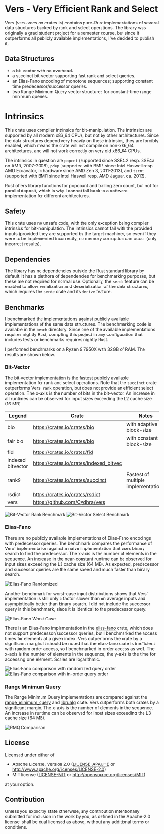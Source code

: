 # Vers - Very Efficient Rank and Select

Vers (vers-vecs on crates.io)
contains pure-Rust implementations of several data structures backed by rank and select operations.
The library was originally a grad student project for a semester course,
but since it outperforms all publicly available implementations,
I've decided to publish it.

## Data Structures
- a bit-vector with no overhead.
- a succinct bit-vector supporting fast rank and select queries.
- an Elias-Fano encoding of monotone sequences; supporting constant time predecessor/successor queries.
- two Range Minimum Query vector structures for constant-time range minimum queries.

# Intrinsics
This crate uses compiler intrinsics for bit-manipulation. The intrinsics are supported by
all modern x86_64 CPUs, but not by other architectures. Since the data structures depend
very heavily on these intrinsics, they are forcibly enabled, which means the crate will not
compile on non-x86_64 architectures, and will not work correctly on very old x86_64 CPUs.

The intrinsics in question are `popcnt` (supported since SSE4.2 resp. SSE4a on AMD, 2007-2008),
`pdep` (supported with BMI2 since Intel Haswell resp. AMD Excavator, in hardware since AMD Zen 3, 2011-2013),
and `tzcnt` (supported with BMI1 since Intel Haswell resp. AMD Jaguar, ca. 2013).

Rust offers library functions for popcount and trailing zero count, but not for parallel deposit,
which is why I cannot fall back to a software implementation for different architectures.

## Safety
This crate uses no unsafe code, with the only exception being compiler intrinsics for
bit-manipulation. The intrinsics cannot fail with the provided inputs (provided they are
supported by the target machine), so even if they were to be implemented incorrectly, no
memory corruption can occur (only incorrect results).

## Dependencies
The library has no dependencies outside the Rust standard library by default.
It has a plethora of dependencies for benchmarking purposes, but these are not required for normal use.
Optionally, the `serde` feature can be enabled to allow serialization and deserialization of the data structures,
which requires the `serde` crate and its `derive` feature.

## Benchmarks
I benchmarked the implementations against publicly available implementations of the same data structures.
The benchmarking code is available in the `bench` directory.
Since one of the available implementations requires nightly Rust,
compiling this project in any configuration that includes tests or benchmarks requires nightly Rust.

I performed benchmarks on a Ryzen 9 7950X with 32GB of RAM.
The results are shown below.

### Bit-Vector
The bit-vector implementation is the fastest publicly available implementation for rank and select operations.
Note that the `succinct` crate outperforms Vers' `rank` operation, but does not provide an efficient select operation.
The x-axis is the number of bits in the bit-vector.
An increase in all runtimes can be observed for input sizes exceeding the L2 cache size (16 MB).

| Legend           | Crate                                    | Notes                               |
|------------------|------------------------------------------|-------------------------------------|
| bio              | https://crates.io/crates/bio             | with adaptive block-size            |
| fair bio         | https://crates.io/crates/bio             | with constant block-size            |
| fid              | https://crates.io/crates/fid             |                                     |
| indexed bitvector | https://crates.io/crates/indexed_bitvec |                                     |
| rank9            | https://crates.io/crates/succinct        | Fastest of multiple implementations |
| rsdict           | https://crates.io/crates/rsdict          |                                     |
| vers             | https://github.com/Cydhra/vers           |                                     |

![Bit-Vector Rank Benchmark](images/rank_comparison.svg)
![Bit-Vector Select Benchmark](images/select_comparison.svg)

### Elias-Fano
There are no publicly available implementations of Elias-Fano encodings with predecessor queries.
The benchmark compares the performance of Vers' implementation against a naive implementation that uses binary search
to find the predecessor.
The x-axis is the number of elements in the sequence.
An increase in the near-constant runtime can be observed for input sizes exceeding the L3 cache size 
(64 MB).
As expected, predecessor and successor queries are the same speed and much faster than binary search.

![Elias-Fano Randomized](images/elias_fano_randomized.svg)

Another benchmark for worst-case input distributions shows that Vers' implementation is still only a factor slower than
on average inputs and asymptotically better than binary search.
I did not include the successor query in this benchmark, since it is identical to the predecessor query.

![Elias-Fano Worst Case](images/elias_fano_worst_case.svg)

There is an Elias-Fano implementation in the [elias-fano](https://crates.io/crates/elias-fano) crate,
which does not support predecessor/successor queries, but I benchmarked the access times for elements at a given index.
Vers outperforms the crate by a significant margin.
It should be noted that the elias-fano crate is inefficient with random order access, so I benchmarked in-order access
as well.
The x-axis is the number of elements in the sequence, the y-axis is the time for accessing one element.
Scales are logarithmic.

![Elias-Fano comparison with randomized query order](images/elias_fano_comparison_random.svg)
![Elias-Fano comparison with in-order query order](images/elias_fano_comparison_in_order.svg)

### Range Minimum Query
The Range Minimum Query implementations are compared against the 
[range_minimum_query](https://crates.io/crates/range_minimum_query) and 
[librualg](https://crates.io/crates/librualg) crate.
Vers outperforms both crates by a significant margin.
The x-axis is the number of elements in the sequence.
An increase in runtime can be observed for input sizes exceeding the L3 cache size (64 MB).

![RMQ Comparison](images/rmq_comparison.svg)

## License

Licensed under either of

* Apache License, Version 2.0
  ([LICENSE-APACHE](LICENSE-APACHE) or http://www.apache.org/licenses/LICENSE-2.0)
* MIT license
  ([LICENSE-MIT](LICENSE-MIT) or http://opensource.org/licenses/MIT)

at your option.

## Contribution

Unless you explicitly state otherwise, any contribution intentionally submitted
for inclusion in the work by you, as defined in the Apache-2.0 license, shall be
dual licensed as above, without any additional terms or conditions.
